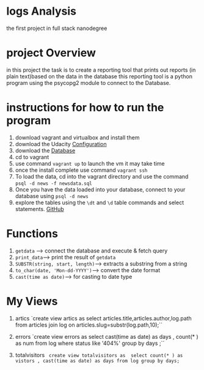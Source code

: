 # logs Analysis
the first project in full stack nanodegree
# project Overview
in this project the task is to create a reporting tool
that prints out reports (in plain text)based on the data in the database
this reporting tool  is a python program using the psycopg2  module to connect
to the Database.
# instructions for how to run the program
1. download vagrant and virtualbox and install them
2. download the Udacity [Configuration](https://d17h27t6h515a5.cloudfront.net/topher/2017/August/59822701_fsnd-virtual-machine/fsnd-virtual-machine.zip)
3. download the [Database](https://d17h27t6h515a5.cloudfront.net/topher/2016/August/57b5f748_newsdata/newsdata.zip)
4. cd to vagrant
5. use command `vagrant up` to launch the vm it may take time
6. once the install complete use command `vagrant ssh`
7. To load the data, cd into the vagrant directory and use the command `psql -d news -f newsdata.sql`
8. Once you have the data loaded into your database, connect to your database using `psql -d news`
9. explore the tables using the `\dt` and `\d`   table commands and select statements.
[GitHub](http://github.com)
#  Functions
1. `getdata` --> connect the database and execute & fetch query
2. `print_data`--> print the result of `getdata`
3. `SUBSTR(string, start, length)`--> extracts a substring from a string
4. `to_char(date, 'Mon-dd-YYYY')`--> convert the date format
5. `cast(time as date)`--> for casting to date type
# My Views
1. artics
`create view artics as select articles.title,articles.author,log.path from articles
join log on articles.slug=substr(log.path,10);``



2. errors
`create view errors as select cast(time as date) as days ,
 count(* ) as num from log where status like '404%' group by days ;``
3. totalvisitors
` create view totalvisitors as  select count(* ) as vistors , cast(time as date) as days from log group by days;`
